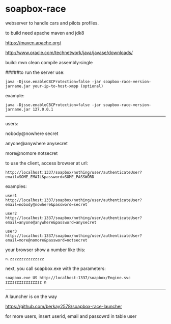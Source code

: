 # soapbox-race

webserver to handle cars and pilots profiles.

to build need apache maven and jdk8

https://maven.apache.org/

http://www.oracle.com/technetwork/java/javase/downloads/

build:
mvn clean compile assembly:single

#####to run the server use:

    java -Djsse.enableCBCProtection=false -jar soapbox-race-version-jarname.jar your-ip-to-host-xmpp (optional)

example:

    java -Djsse.enableCBCProtection=false -jar soapbox-race-version-jarname.jar 127.0.0.1

---

users:

nobody@nowhere	secret

anyone@anywhere	anysecret

more@nomore	notsecret

to use the client, access browser at url:

    http://localhost:1337/soapbox/nothing/user/authenticateUser?email=SOME_EMAIL&password=SOME_PASSWORD

examples:

    user1
    http://localhost:1337/soapbox/nothing/user/authenticateUser?email=nobody@nowhere&password=secret
    
    user2
    http://localhost:1337/soapbox/nothing/user/authenticateUser?email=anyone@anywhere&password=anysecret
    
    user3
    http://localhost:1337/soapbox/nothing/user/authenticateUser?email=more@nomore&password=notsecret

your browser show a number like this:

    n.zzzzzzzzzzzzzzz

next, you call soapbox.exe with the parameters: 

    soapbox.exe US http://localhost:1337/soapbox/Engine.svc zzzzzzzzzzzzzzzz n
    
---

A launcher is on the way

https://github.com/berkay2578/soapbox-race-launcher

for more users, insert userid, email and passowrd in table user
